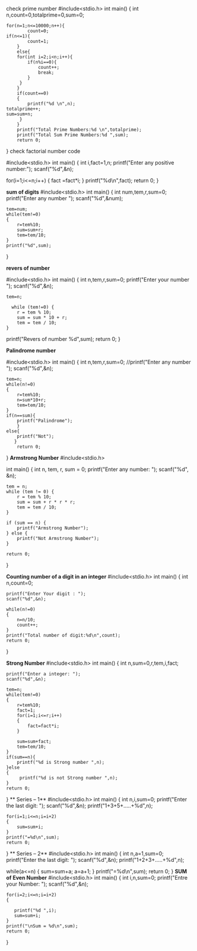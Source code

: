 check prime number
#include<stdio.h>
int main()
{
    int n,count=0,totalprime=0,sum=0;

    for(n=1;n<=10000;n++){
            count=0;
    if(n<=1){
            count=1;
        }
        else{
        for(int i=2;i<n;i++){
            if(n%i==0){
                count++;
                break;
            }
         }
        }
        if(count==0)
        {
            printf("%d \n",n);
    totalprime++;
    sum=sum+n;
         }
        }
        printf("Total Prime Numbers:%d \n",totalprime);
        printf("Total Sum Prime Numbers:%d ",sum);
        return 0;

}
check factorial number code

#include<stdio.h>
int main()
{
  int i,fact=1,n;
  printf("Enter any positive number:");
  scanf("%d",&n);

  for(i=1;i<=n;i++)
  {
      fact =fact*i;
  }
  printf("%d\n",fact);
  return 0;
}

**sum of digits**
#include<stdio.h>
int main()
{
    int num,tem,r,sum=0;
    printf("Enter any number ");
    scanf("%d",&num);

    tem=num;
    while(tem!=0)
    {
        r=tem%10;
        sum=sum+r;
        tem=tem/10;
    }
    printf("%d",sum);

}

**revers of number**

#include<stdio.h>
int main()
{
    int n,tem,r,sum=0;
    printf("Enter your number ");
    scanf("%d",&n);

    tem=n;

      while (tem!=0) {
        r = tem % 10;
        sum = sum * 10 + r;
        tem = tem / 10;
    }
  printf("Revers of number %d",sum);
    return 0;
}


**Palindrome number**


#include<stdio.h>
int main()
{
    int n,tem,r,sum=0;
    //printf("Enter any number ");
    scanf("%d",&n);

    tem=n;
    while(n!=0)
    {
        r=tem%10;
        n=sum*10+r;
        tem=tem/10;
    }
    if(n==sum){
        printf("Palindrome");
        }
    else{
        printf("Not");
       } 
        return 0;

}
**Armstrong Number**
#include<stdio.h>

int main() {
    int n, tem, r, sum = 0;
    printf("Enter any number: ");
    scanf("%d", &n);

    tem = n;
    while (tem != 0) {
        r = tem % 10;
        sum = sum + r * r * r;
        tem = tem / 10;
    }

    if (sum == n) {
        printf("Armstrong Number");
    } else {
        printf("Not Armstrong Number");
    }

    return 0;
}

**Counting number of a digit in an integer**
#include<stdio.h>
int main()
{
    int n,count=0;

    printf("Enter Your digit : ");
    scanf("%d",&n);

    while(n!=0)
    {
        n=n/10;
        count++;
    }
    printf("Total number of digit:%d\n",count);
    return 0;
}

**Strong Number**
#include<stdio.h>
int main()
{
    int n,sum=0,r,tem,i,fact;

    printf("Enter a integer: ");
    scanf("%d",&n);

    tem=n;
    while(tem!=0)
    {
        r=tem%10;
        fact=1;
        for(i=1;i<=r;i++)
        {
            fact=fact*i;
        }

        sum=sum+fact;
        tem=tem/10;
    }
    if(sum==n){
        printf("%d is Strong number ",n);
    }else
    {
         printf("%d is not Strong number ",n);
    }
    return 0;
}
**  Series – 1**
#include<stdio.h>
int main()
{
    int n,i,sum=0;
    printf("Enter the last digit: ");
    scanf("%d",&n);
    printf("1+3+5+.....+%d",n);

    for(i=1;i<=n;i=i+2)
    {
        sum=sum+i;
    }
    printf("=%d\n",sum);
    return 0;
}
**  Series – 2**
#include<stdio.h>
int main()
{
    int n,a=1,sum=0;
    printf("Enter the last digit: ");
    scanf("%d",&n);
    printf("1+2+3+.....+%d",n);

   while(a<=n)
    {
        sum=sum+a;
        a=a+1;
    }
    printf("=%d\n",sum);
    return 0;
}
**SUM of Even Number**
#include<stdio.h>
int main()
{
    int i,n,sum=0;
    printf("Entre your Number: ");
    scanf("%d",&n);

    for(i=2;i<=n;i=i+2)
    {

       printf("%d ",i);
       sum=sum+i;
    }
    printf("\nSum = %d\n",sum);
    return 0;

}
